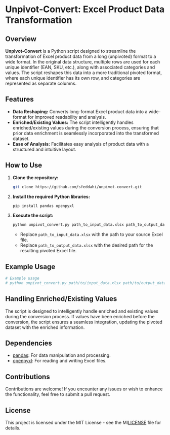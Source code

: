 # Unpivot-Convert: Excel Product Data Transformation

## Overview

**Unpivot-Convert** is a Python script designed to streamline the transformation of Excel product data from a long (unpivoted) format to a wide format. In the original data structure, multiple rows are used for each unique identifier (EAN, SKU, etc.), along with associated categories and values. The script reshapes this data into a more traditional pivoted format, where each unique identifier has its own row, and categories are represented as separate columns.

## Features

- **Data Reshaping:** Converts long-format Excel product data into a wide-format for improved readability and analysis.
- **Enriched/Existing Values:** The script intelligently handles enriched/existing values during the conversion process, ensuring that prior data enrichment is seamlessly incorporated into the transformed dataset.
- **Ease of Analysis:** Facilitates easy analysis of product data with a structured and intuitive layout.

## How to Use

1. **Clone the repository:**

   ```bash
   git clone https://github.com/sfeddahi/unpivot-convert.git
   ```

2. **Install the required Python libraries:**

   ```bash
   pip install pandas openpyxl
   ```

3. **Execute the script:**

   ```bash
   python unpivot_convert.py path_to_input_data.xlsx path_to_output_data.xlsx
   ```

   - Replace `path_to_input_data.xlsx` with the path to your source Excel file.
   - Replace `path_to_output_data.xlsx` with the desired path for the resulting pivoted Excel file.

## Example Usage

```bash
# Example usage
# python unpivot_convert.py path/to/input_data.xlsx path/to/output_data.xlsx
```

## Handling Enriched/Existing Values

The script is designed to intelligently handle enriched and existing values during the conversion process. If values have been enriched before the conversion, the script ensures a seamless integration, updating the pivoted dataset with the enriched information.

## Dependencies

- [pandas](https://pandas.pydata.org/): For data manipulation and processing.
- [openpyxl](https://openpyxl.readthedocs.io/): For reading and writing Excel files.

## Contributions

Contributions are welcome! If you encounter any issues or wish to enhance the functionality, feel free to submit a pull request.

## License

This project is licensed under the MIT License - see the MI[LICENSE]() file for details.
```
